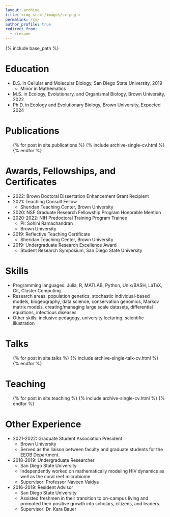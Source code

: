 ```yaml
---
layout: archive
title: <img src='/images/cv.png'>
permalink: /cv/
author_profile: true
redirect_from:
  - /resume
---
```

<head>
<!-- Global site tag (gtag.js) - Google Analytics -->
<script async src="https://www.googletagmanager.com/gtag/js?id=UA-174576010-1"></script>
<script>
  window.dataLayer = window.dataLayer || [];
  function gtag(){dataLayer.push(arguments);}
  gtag('js', new Date());

  gtag('config', 'UA-174576010-1');
</script>
</head>

{% include base_path %}

Education
======
* B.S. in Cellular and Molecular Biology, San Diego State University, 2019
  * Minor in Mathematics
* M.S. in Ecology, Evolutionary, and Organismal Biology, Brown University, 2022
* Ph.D. in Ecology and Evolutionary Biology, Brown University, Expected 2024

Publications
======
  <ul>{% for post in site.publications %}
    {% include archive-single-cv.html %}
  {% endfor %}</ul>
  
Awards, Fellowships, and Certificates
======
* 2022: Brown Doctoral Dissertation Enhancement Grant Recipient
* 2021: Teaching Consult Fellow
  * Sheridan Teaching Center, Brown University
* 2020: NSF Graduate Research Fellowship Program Honorable Mention
* 2020-2022: NIH Predoctoral Training Program Trainee
  * PI: Sohini Ramachandran
  * Brown University
* 2019: Reflective Teaching Certificate
  * Sheridan Teaching Center, Brown University
* 2019: Undergraduate Research Excellence Award
  * Student Research Symposium, San Diego State University
  
Skills
======
* Programming languages: Julia, R, MATLAB, Python, Unix/BASH, LaTeX, Git, Cluster Computing
* Research areas: population genetics, stochastic individual-based models, biogeography, data science, conservation genomics, Markov matrix models, creating/managing large scale datasets, differential equations, infectious diseases
* Other skills: inclusive pedagogy, university lecturing, scientific illustration

Talks
======
  <ul>{% for post in site.talks %}
    {% include archive-single-talk-cv.html %}
  {% endfor %}</ul>
  
Teaching
======
  <ul>{% for post in site.teaching %}
    {% include archive-single-cv.html %}
  {% endfor %}</ul>
  
Other Experience
======
* 2021-2022: Graduate Student Association President
  * Brown University
  * Served as the liaison between faculty and graduate students for the EEOB Department.
* 2018-2019: Undergraduate Researcher
  * San Diego State University
  * Independently worked on mathematically modeling HIV dynamics as well as the coral reef microbiome.
  * Supervisor: Professor Naveen Vaidya
* 2016-2019: Resident Advisor
  * San Diego State University
  * Assisted freshmen in their transition to on-campus living and promoted their positive growth into scholars, citizens, and leaders.
  * Supervisor: Dr. Kara Bauer
